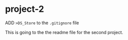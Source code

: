 # project-2

ADD `>DS_Store` to the `.gitignore` file

This is going to the the readme file for the second project.